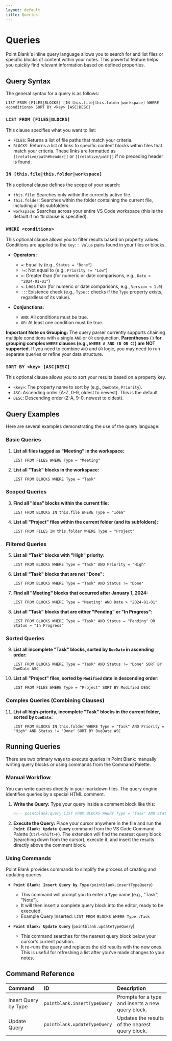 ```yaml
---
layout: default
title: Queries
---
```


# Queries

Point Blank's inline query language allows you to search for and list files or specific blocks of content within your notes. This powerful feature helps you quickly find relevant information based on defined properties.

## Query Syntax

The general syntax for a query is as follows:

`LIST FROM [FILES|BLOCKS] [IN this.file|this.folder|workspace] WHERE <conditions> SORT BY <key> [ASC|DESC]`

### `LIST FROM [FILES|BLOCKS]`

This clause specifies what you want to list:
*   `FILES`: Returns a list of file paths that match your criteria.
*   `BLOCKS`: Returns a list of links to specific content blocks within files that match your criteria. These links are formatted as `[[relative/path#header]]` or `[[relative/path]]` if no preceding header is found.

### `IN [this.file|this.folder|workspace]`

This optional clause defines the scope of your search:
*   `this.file`: Searches only within the currently active file.
*   `this.folder`: Searches within the folder containing the current file, including all its subfolders.
*   `workspace`: Searches across your entire VS Code workspace (this is the default if no `IN` clause is specified).

### `WHERE <conditions>`

This optional clause allows you to filter results based on property values. Conditions are applied to the `Key:: Value` pairs found in your files or blocks.

*   **Operators:**
    *   `=`: Equality (e.g., `Status = "Done"`)
    *   `!=`: Not equal to (e.g., `Priority != "Low"`)
    *   `>`: Greater than (for numeric or date comparisons, e.g., `Date > "2024-01-01"`)
    *   `<`: Less than (for numeric or date comparisons, e.g., `Version < 1.0`)
    *   `::`: Existence check (e.g., `Type::` checks if the `Type` property exists, regardless of its value).

*   **Conjunctions:**
    *   `AND`: All conditions must be true.
    *   `OR`: At least one condition must be true.

**Important Note on Grouping:** The query parser currently supports chaining multiple conditions with a single `AND` or `OR` conjunction. **Parentheses `()` for grouping complex `WHERE` clauses (e.g., `WHERE A AND (B OR C)`) are NOT supported.** If you need to combine `AND` and `OR` logic, you may need to run separate queries or refine your data structure.

### `SORT BY <key> [ASC|DESC]`

This optional clause allows you to sort your results based on a property key.
*   `<key>`: The property name to sort by (e.g., `DueDate`, `Priority`).
*   `ASC`: Ascending order (A-Z, 0-9, oldest to newest). This is the default.
*   `DESC`: Descending order (Z-A, 9-0, newest to oldest).

## Query Examples

Here are several examples demonstrating the use of the query language:

### Basic Queries

1.  **List all files tagged as "Meeting" in the workspace:**
    ```
    LIST FROM FILES WHERE Type = "Meeting"
    ```

2.  **List all "Task" blocks in the workspace:**
    ```
    LIST FROM BLOCKS WHERE Type = "Task"
    ```

### Scoped Queries

3.  **Find all "Idea" blocks within the current file:**
    ```
    LIST FROM BLOCKS IN this.file WHERE Type = "Idea"
    ```

4.  **List all "Project" files within the current folder (and its subfolders):**
    ```
    LIST FROM FILES IN this.folder WHERE Type = "Project"
    ```

### Filtered Queries

5.  **List all "Task" blocks with "High" priority:**
    ```
    LIST FROM BLOCKS WHERE Type = "Task" AND Priority = "High"
    ```

6.  **List all "Task" blocks that are not "Done":**
    ```
    LIST FROM BLOCKS WHERE Type = "Task" AND Status != "Done"
    ```

7.  **Find all "Meeting" blocks that occurred after January 1, 2024:**
    ```
    LIST FROM BLOCKS WHERE Type = "Meeting" AND Date > "2024-01-01"
    ```

8.  **List all "Task" blocks that are either "Pending" or "In Progress":**
    ```
    LIST FROM BLOCKS WHERE Type = "Task" AND Status = "Pending" OR Status = "In Progress"
    ```

### Sorted Queries

9.  **List all incomplete "Task" blocks, sorted by `DueDate` in ascending order:**
    ```
    LIST FROM BLOCKS WHERE Type = "Task" AND Status != "Done" SORT BY DueDate ASC
    ```

10. **List all "Project" files, sorted by `Modified` date in descending order:**
    ```
    LIST FROM FILES WHERE Type = "Project" SORT BY Modified DESC
    ```

### Complex Queries (Combining Clauses)

11. **List all high-priority, incomplete "Task" blocks in the current folder, sorted by `DueDate`:**
    ```
    LIST FROM BLOCKS IN this.folder WHERE Type = "Task" AND Priority = "High" AND Status != "Done" SORT BY DueDate ASC

## Running Queries

There are two primary ways to execute queries in Point Blank: manually writing query blocks or using commands from the Command Palette.

### Manual Workflow

You can write queries directly in your markdown files. The query engine identifies queries by a special HTML comment.

1.  **Write the Query:** Type your query inside a comment block like this:
    ```markdown
    <!-- pointblank:query LIST FROM BLOCKS WHERE Type = "Task" AND Status = "Pending" -->
    ```
2.  **Execute the Query:** Place your cursor anywhere in the file and run the **`Point Blank: Update Query`** command from the VS Code Command Palette (`Ctrl+Shift+P`). The extension will find the nearest query block (searching down from the cursor), execute it, and insert the results directly above the comment block.

### Using Commands

Point Blank provides commands to simplify the process of creating and updating queries.

*   **`Point Blank: Insert Query by Type`** (`pointblank.insertTypeQuery`)
    *   This command will prompt you to enter a `Type` name (e.g., "Task", "Note").
    *   It will then insert a complete query block into the editor, ready to be executed.
    *   Example Query Inserted: `LIST FROM BLOCKS WHERE Type::Task`

*   **`Point Blank: Update Query`** (`pointblank.updateTypeQuery`)
    *   This command searches for the nearest query block below your cursor's current position.
    *   It re-runs the query and replaces the old results with the new ones. This is useful for refreshing a list after you've made changes to your notes.

## Command Reference

| Command | ID | Description |
| :--- | :--- | :--- |
| Insert Query by Type | `pointblank.insertTypeQuery` | Prompts for a type and inserts a new query block. |
| Update Query | `pointblank.updateTypeQuery` | Updates the results of the nearest query block. |